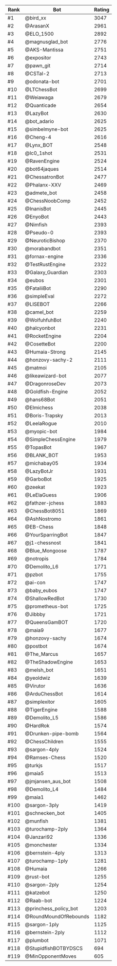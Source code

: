 Rank|Bot|Rating
---|---|---
#1|@bird_xx|3047
#2|@ArasanX|2961
#3|@ELO_1500|2892
#4|@magnusglad_bot|2776
#5|@AKS-Mantissa|2751
#6|@expositor|2743
#7|@pawn_git|2714
#8|@CSTal-2|2713
#9|@odonata-bot|2701
#10|@LTChessBot|2699
#11|@Weiawaga|2679
#12|@Quanticade|2654
#13|@LazyBot|2630
#14|@bot_adario|2625
#15|@simbelmyne-bot|2625
#16|@Cheng-4|2616
#17|@Lynx_BOT|2548
#18|@lc0_1shot|2531
#19|@RavenEngine|2524
#20|@bot64jaques|2514
#21|@ChessatronBot|2477
#22|@Phalanx-XXV|2469
#23|@admete_bot|2458
#24|@ChessNoobComp|2452
#25|@InanisBot|2445
#26|@EnyoBot|2443
#27|@Nimfish|2393
#28|@Pseudo-0|2393
#29|@NeuroticBishop|2370
#30|@morabandbot|2351
#31|@fornax-engine|2336
#32|@TestRustEngine|2322
#33|@Galaxy_Guardian|2303
#34|@eubos|2301
#35|@FataliiBot|2290
#36|@simpleEval|2272
#37|@LISEBOT|2266
#38|@camel_bot|2259
#39|@WolfuhfuhBot|2240
#40|@halcyonbot|2231
#41|@RocketEngine|2204
#42|@CosetteBot|2200
#43|@Humaia-Strong|2145
#44|@honzovy-sachy-2|2111
#45|@matmoi|2105
#46|@likeawizard-bot|2077
#47|@DragonroseDev|2073
#48|@Goldfish-Engine|2052
#49|@hans68Bot|2051
#50|@Elmichess|2038
#51|@Boris-Trapsky|2013
#52|@LeelaRogue|2010
#53|@myopic-bot|1984
#54|@SimpleChessEngine|1979
#55|@TopasBot|1967
#56|@BLANK_BOT|1953
#57|@michabay05|1934
#58|@LazyBotJr|1931
#59|@GarboBot|1925
#60|@zeekat|1923
#61|@LeElaGuess|1906
#62|@fathzer-jchess|1883
#63|@ChessBot8051|1869
#64|@AshNostromo|1861
#65|@EB-Chess|1848
#66|@YourSparringBot|1847
#67|@j1-chessnost|1841
#68|@Blue_Mongoose|1787
#69|@notropis|1784
#70|@Demolito_L6|1771
#71|@pzbot|1755
#72|@ai-con|1747
#73|@baby_eubos|1747
#74|@ShallowRedBot|1730
#75|@prometheus-bot|1725
#76|@Jibbby|1721
#77|@QueensGamBOT|1720
#78|@maia9|1677
#79|@honzovy-sachy|1674
#80|@postbot|1674
#81|@The_Marcus|1657
#82|@TheShadowEngine|1653
#83|@melsh_bot|1651
#84|@yeoldwiz|1639
#85|@Virutor|1636
#86|@ArduChessBot|1614
#87|@simplexitor|1605
#88|@TigerEngine|1588
#89|@Demolito_L5|1586
#90|@HardRok|1574
#91|@Drunken-pipe-bomb|1564
#92|@ChessChildren|1555
#93|@sargon-4ply|1524
#94|@Ramses-Chess|1520
#95|@turkjs|1517
#96|@maia5|1513
#97|@jmjansen_aus_bot|1508
#98|@Demolito_L4|1484
#99|@maia1|1462
#100|@sargon-3ply|1419
#101|@schnecken_bot|1405
#102|@munfish|1381
#103|@turochamp-2ply|1364
#104|@Janzari92|1336
#105|@monchester|1334
#106|@bernstein-4ply|1313
#107|@turochamp-1ply|1281
#108|@Humaia|1266
#109|@rust-bot|1255
#110|@sargon-2ply|1254
#111|@katzebot|1250
#112|@Raab-bot|1224
#113|@princhess_policy_bot|1203
#114|@RoundMoundOfRebounds|1182
#115|@sargon-1ply|1125
#116|@bernstein-2ply|1112
#117|@plumbot|1071
#118|@StupidfishBOTBYDSCS|694
#119|@MinOpponentMoves|605
